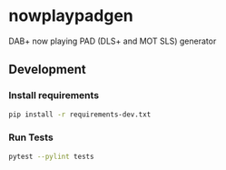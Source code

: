 # nowplaypadgen

DAB+ now playing PAD (DLS+ and MOT SLS) generator

## Development

### Install requirements

```bash
pip install -r requirements-dev.txt
```

### Run Tests

```bash
pytest --pylint tests
```
